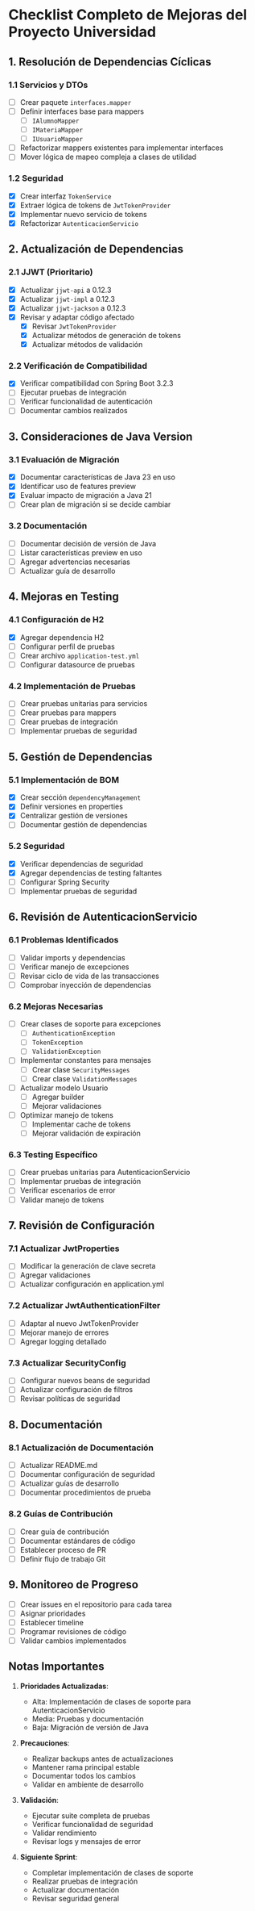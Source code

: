 # Checklist Completo de Mejoras del Proyecto Universidad

## 1. Resolución de Dependencias Cíclicas

### 1.1 Servicios y DTOs
- [ ] Crear paquete `interfaces.mapper`
- [ ] Definir interfaces base para mappers
    - [ ] `IAlumnoMapper`
    - [ ] `IMateriaMapper`
    - [ ] `IUsuarioMapper`
- [ ] Refactorizar mappers existentes para implementar interfaces
- [ ] Mover lógica de mapeo compleja a clases de utilidad

### 1.2 Seguridad
- [x] Crear interfaz `TokenService`
- [x] Extraer lógica de tokens de `JwtTokenProvider`
- [x] Implementar nuevo servicio de tokens
- [x] Refactorizar `AutenticacionServicio`

## 2. Actualización de Dependencias

### 2.1 JJWT (Prioritario)
- [x] Actualizar `jjwt-api` a 0.12.3
- [x] Actualizar `jjwt-impl` a 0.12.3
- [x] Actualizar `jjwt-jackson` a 0.12.3
- [x] Revisar y adaptar código afectado
    - [x] Revisar `JwtTokenProvider`
    - [x] Actualizar métodos de generación de tokens
    - [x] Actualizar métodos de validación

### 2.2 Verificación de Compatibilidad
- [x] Verificar compatibilidad con Spring Boot 3.2.3
- [ ] Ejecutar pruebas de integración
- [ ] Verificar funcionalidad de autenticación
- [ ] Documentar cambios realizados

## 3. Consideraciones de Java Version

### 3.1 Evaluación de Migración
- [x] Documentar características de Java 23 en uso
- [x] Identificar uso de features preview
- [x] Evaluar impacto de migración a Java 21
- [ ] Crear plan de migración si se decide cambiar

### 3.2 Documentación
- [ ] Documentar decisión de versión de Java
- [ ] Listar características preview en uso
- [ ] Agregar advertencias necesarias
- [ ] Actualizar guía de desarrollo

## 4. Mejoras en Testing

### 4.1 Configuración de H2
- [x] Agregar dependencia H2
- [ ] Configurar perfil de pruebas
- [ ] Crear archivo `application-test.yml`
- [ ] Configurar datasource de pruebas

### 4.2 Implementación de Pruebas
- [ ] Crear pruebas unitarias para servicios
- [ ] Crear pruebas para mappers
- [ ] Crear pruebas de integración
- [ ] Implementar pruebas de seguridad

## 5. Gestión de Dependencias

### 5.1 Implementación de BOM
- [x] Crear sección `dependencyManagement`
- [x] Definir versiones en properties
- [x] Centralizar gestión de versiones
- [ ] Documentar gestión de dependencias

### 5.2 Seguridad
- [x] Verificar dependencias de seguridad
- [x] Agregar dependencias de testing faltantes
- [ ] Configurar Spring Security
- [ ] Implementar pruebas de seguridad

## 6. Revisión de AutenticacionServicio

### 6.1 Problemas Identificados
- [ ] Validar imports y dependencias
- [ ] Verificar manejo de excepciones
- [ ] Revisar ciclo de vida de las transacciones
- [ ] Comprobar inyección de dependencias

### 6.2 Mejoras Necesarias
- [ ] Crear clases de soporte para excepciones
    - [ ] `AuthenticationException`
    - [ ] `TokenException`
    - [ ] `ValidationException`
- [ ] Implementar constantes para mensajes
    - [ ] Crear clase `SecurityMessages`
    - [ ] Crear clase `ValidationMessages`
- [ ] Actualizar modelo Usuario
    - [ ] Agregar builder
    - [ ] Mejorar validaciones
- [ ] Optimizar manejo de tokens
    - [ ] Implementar cache de tokens
    - [ ] Mejorar validación de expiración

### 6.3 Testing Específico
- [ ] Crear pruebas unitarias para AutenticacionServicio
- [ ] Implementar pruebas de integración
- [ ] Verificar escenarios de error
- [ ] Validar manejo de tokens

## 7. Revisión de Configuración

### 7.1 Actualizar JwtProperties
- [ ] Modificar la generación de clave secreta
- [ ] Agregar validaciones
- [ ] Actualizar configuración en application.yml

### 7.2 Actualizar JwtAuthenticationFilter
- [ ] Adaptar al nuevo JwtTokenProvider
- [ ] Mejorar manejo de errores
- [ ] Agregar logging detallado

### 7.3 Actualizar SecurityConfig
- [ ] Configurar nuevos beans de seguridad
- [ ] Actualizar configuración de filtros
- [ ] Revisar políticas de seguridad

## 8. Documentación

### 8.1 Actualización de Documentación
- [ ] Actualizar README.md
- [ ] Documentar configuración de seguridad
- [ ] Actualizar guías de desarrollo
- [ ] Documentar procedimientos de prueba

### 8.2 Guías de Contribución
- [ ] Crear guía de contribución
- [ ] Documentar estándares de código
- [ ] Establecer proceso de PR
- [ ] Definir flujo de trabajo Git

## 9. Monitoreo de Progreso

- [ ] Crear issues en el repositorio para cada tarea
- [ ] Asignar prioridades
- [ ] Establecer timeline
- [ ] Programar revisiones de código
- [ ] Validar cambios implementados

## Notas Importantes

1. **Prioridades Actualizadas**:
    - Alta: Implementación de clases de soporte para AutenticacionServicio
    - Media: Pruebas y documentación
    - Baja: Migración de versión de Java

2. **Precauciones**:
    - Realizar backups antes de actualizaciones
    - Mantener rama principal estable
    - Documentar todos los cambios
    - Validar en ambiente de desarrollo

3. **Validación**:
    - Ejecutar suite completa de pruebas
    - Verificar funcionalidad de seguridad
    - Validar rendimiento
    - Revisar logs y mensajes de error

4. **Siguiente Sprint**:
    - Completar implementación de clases de soporte
    - Realizar pruebas de integración
    - Actualizar documentación
    - Revisar seguridad general